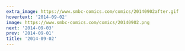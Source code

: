 ```yaml
---
extra_image: https://www.smbc-comics.com/comics/20140902after.gif
hovertext: '2014-09-02'
image: https://www.smbc-comics.com/comics/20140902.png
next: '2014-09-03'
prev: '2014-09-01'
title: '2014-09-02'
---
```

